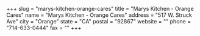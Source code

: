 +++
slug = "marys-kitchen-orange-cares"
title = "Marys Kitchen - Orange Cares"
name = "Marys Kitchen - Orange Cares"
address = "517 W. Struck Ave"
city = "Orange"
state = "CA"
postal = "92867"
website = ""
phone = "714-633-0444"
fax = ""
+++
